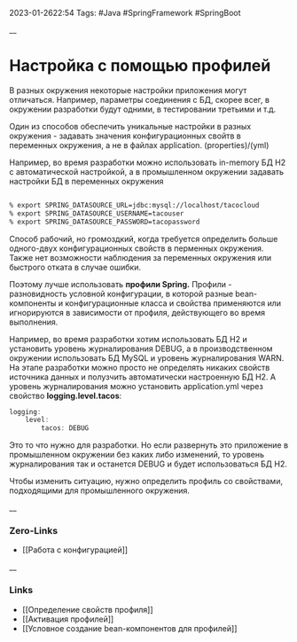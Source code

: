 2023-01-2622:54
Tags: #Java #SpringFramework #SpringBoot 

__
# Настройка с помощью профилей

В разных окружения некоторые настройки приложения могут отличаться. Например, параметры соединения с БД, скорее всег, в окружении разработки будут одними, в тестировании третьими и т.д.

Один из способов обеспечить уникальные настройки в разных окружения - задавать значения конфигурационных свойтв в переменных окружения, а не в файлах application. (properties)/(yml)

Например, во время разработки можно использовать in-memory БД H2 с автоматической настройкой, а в промышленном окружении задавать настройки БД в переменных окружения
```bash

% export SPRING_DATASOURCE_URL=jdbc:mysql://localhost/tacocloud 
% export SPRING_DATASOURCE_USERNAME=tacouser 
% export SPRING_DATASOURCE_PASSWORD=tacopassword
```
Cпособ рабочий, но громоздкий, когда требуется определить больше одного-двух конфигурационных свойств в перменных окружения. Также нет возможности наблюдения за переменных окружения или быстрого отката в случае ошибки.

Поэтому лучше использовать **профили Spring.** Профили - разновидность условной конфигурации, в которой разные bean-компоненты и конфигурационные класса и свойства применяются или игнорируются в зависимости от профиля, действующего во время выполнения.

Например, во время разработки хотим использовать БД H2 и установить уровень журналирования DEBUG, а в производственном окружении использовать БД MySQL и уровень журналирования WARN. На этапе разработки можно просто не определять никаких свойств источника данных и полузчить автоматически настроенную БД H2. А уровень журналирования можно установить  application.yml через свойство **logging.level.tacos**:
```java
logging:
	level:
		tacos: DEBUG
```
Это то что нужно для разработки. Но если развернуть это приложение в промышленном окружении без каких либо изменений, то уровень журналирования так и останется DEBUG и будет использоваться БД H2. 

Чтобы изменить ситуацию, нужно определить профиль со свойствами, подходящими для промышленного окружения.

__
### Zero-Links
- [[Работа с конфигурацией]]

__
### Links
- [[Определение свойств профиля]]
- [[Активация профилей]]
- [[Условное создание bean-компонентов для профилей]]

